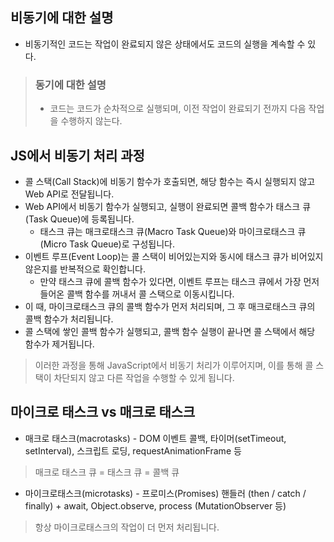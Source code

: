 ## 비동기에 대한 설명

- 비동기적인 코드는 작업이 완료되지 않은 상태에서도 코드의 실행을 계속할 수 있다.

> ### 동기에 대한 설명
> - 코드는 코드가 순차적으로 실행되며, 이전 작업이 완료되기 전까지 다음 작업을 수행하지 않는다.

## JS에서 비동기 처리 과정
- 콜 스택(Call Stack)에 비동기 함수가 호출되면, 해당 함수는 즉시 실행되지 않고 Web API로 전달됩니다.
- Web API에서 비동기 함수가 실행되고, 실행이 완료되면 콜백 함수가 태스크 큐(Task Queue)에 등록됩니다.
  - 태스크 큐는 매크로태스크 큐(Macro Task Queue)와 마이크로태스크 큐(Micro Task Queue)로 구성됩니다.
- 이벤트 루프(Event Loop)는 콜 스택이 비어있는지와 동시에 태스크 큐가 비어있지 않은지를 반복적으로 확인합니다.
  - 만약 태스크 큐에 콜백 함수가 있다면, 이벤트 루프는 태스크 큐에서 가장 먼저 들어온 콜백 함수를 꺼내서 콜 스택으로 이동시킵니다.
- 이 때, 마이크로태스크 큐의 콜백 함수가 먼저 처리되며, 그 후 매크로태스크 큐의 콜백 함수가 처리됩니다.
- 콜 스택에 쌓인 콜백 함수가 실행되고, 콜백 함수 실행이 끝나면 콜 스택에서 해당 함수가 제거됩니다.

> 이러한 과정을 통해 JavaScript에서 비동기 처리가 이루어지며, 이를 통해 콜 스택이 차단되지 않고 다른 작업을 수행할 수 있게 됩니다.


## 마이크로 태스크 vs 매크로 태스크

- 매크로 태스크(macrotasks) - DOM 이벤트 콜백, 타이머(setTimeout, setInterval), 스크립트 로딩, requestAnimationFrame 등

> 매크로 태스크 큐 = 태스크 큐 = 콜백 큐

- 마이크로태스크(microtasks) - 프로미스(Promises) 핸들러 (then / catch / finally) + await,  Object.observe, process (MutationObserver 등)   

> 항상 마이크로태스크의 작업이 더 먼저 처리됩니다. 